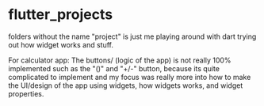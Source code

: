# flutter_projects

folders without the name "project" is just me playing around with dart trying out how widget works and stuff.

For calculator app:
The buttons/ (logic of the app) is not really 100% implemented such as the "()" and "+/-" button, because its quite complicated to implement and my focus was really more into how to make the UI/design of the app using widgets, how widgets works, and widget properties.
